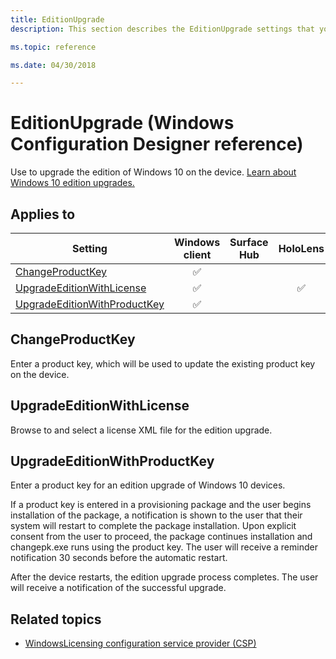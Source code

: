 ```yaml
---
title: EditionUpgrade
description: This section describes the EditionUpgrade settings that you can configure in provisioning packages for Windows 10 using Windows Configuration Designer.

ms.topic: reference

ms.date: 04/30/2018

---
```


# EditionUpgrade (Windows Configuration Designer reference)

Use to upgrade the edition of Windows 10 on the device. [Learn about Windows 10 edition upgrades.](/windows/deployment/upgrade/windows-10-edition-upgrades)

## Applies to

| Setting  | Windows client | Surface Hub | HoloLens | IoT Core |
| --- | :---: | :---: | :---: | :---: |
| [ChangeProductKey](#changeproductkey) | ✅  |  |  |  |
| [UpgradeEditionWithLicense](#upgradeeditionwithlicense) | ✅  |  | ✅ |  |
| [UpgradeEditionWithProductKey](#upgradeeditionwithproductkey) | ✅  |  |  |  |


## ChangeProductKey

Enter a product key, which will be used to update the existing product key on the device.

## UpgradeEditionWithLicense

Browse to and select a license XML file for the edition upgrade.


## UpgradeEditionWithProductKey

Enter a product key for an edition upgrade of Windows 10 devices.

If a product key is entered in a provisioning package and the user begins installation of the package, a notification is shown to the user that their system will restart to complete the package installation. Upon explicit consent from the user to proceed, the package continues installation and changepk.exe runs using the product key. The user will receive a reminder notification 30 seconds before the automatic restart.

After the device restarts, the edition upgrade process completes. The user will receive a notification of the successful upgrade.


## Related topics

- [WindowsLicensing configuration service provider (CSP)](/windows/client-management/mdm/windowslicensing-csp)
